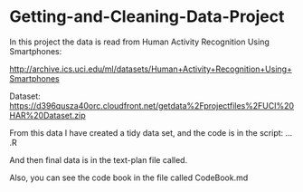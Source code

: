 # Getting-and-Cleaning-Data-Project

In this project the data is read from Human Activity Recognition Using Smartphones: 

http://archive.ics.uci.edu/ml/datasets/Human+Activity+Recognition+Using+Smartphones

Dataset: https://d396qusza40orc.cloudfront.net/getdata%2Fprojectfiles%2FUCI%20HAR%20Dataset.zip 

From this data I have created a tidy data set, and the code is in the script: ... .R

And then final data is in the text-plan file called.

Also, you can see the code book in the file called CodeBook.md

